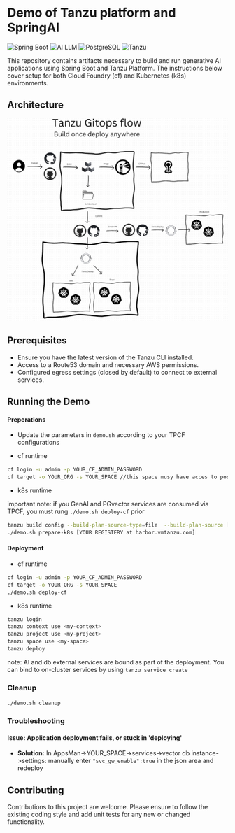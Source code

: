 # Demo of Tanzu platform and SpringAI

![Spring Boot](https://img.shields.io/badge/Spring%20Boot-3.1.2-brightgreen.svg)
![AI LLM](https://img.shields.io/badge/AI-LLM-blue.svg)
![PostgreSQL](https://img.shields.io/badge/postgres-15.1-red.svg)
![Tanzu](https://img.shields.io/badge/tanzu-platform-purple.svg)

This repository contains artifacts necessary to build and run generative AI applications using Spring Boot and Tanzu Platform. The instructions below cover setup for both Cloud Foundry (cf) and Kubernetes (k8s) environments.

## Architecture

![Alt text](https://github.com/0pens0/spring-metal/blob/main/image.png?raw=true "Spring-metal AI topology")

## Prerequisites
- Ensure you have the latest version of the Tanzu CLI installed.
- Access to a Route53 domain and necessary AWS permissions.
- Configured egress settings (closed by default) to connect to external services.


## Running the Demo

#### Preperations

- Update the parameters in ```demo.sh``` according to your TPCF configurations

- cf runtime
```bash
cf login -u admin -p YOUR_CF_ADMIN_PASSWORD
cf target -o YOUR_ORG -s YOUR_SPACE //this space musy have acces to postgres and genai services
```
- k8s runtime

important note: if you GenAI and PGvector services are consumed via TPCF, you must rung ```./demo.sh deploy-cf``` prior

```bash
tanzu build config --build-plan-source-type=file  --build-plan-source [FULL PATH TO spring-metal folder]/.tanzu/build-plan.yml
./demo.sh prepare-k8s [YOUR REGISTERY at harbor.vmtanzu.com]
```

#### Deployment

- cf runtime
```bash
cf login -u admin -p YOUR_CF_ADMIN_PASSWORD
cf target -o YOUR_ORG -s YOUR_SPACE
./demo.sh deploy-cf
```
- k8s runtime  
```bash
tanzu login
tanzu context use <my-context>
tanzu project use <my-project>
tanzu space use <my-space>
tanzu deploy
```
note: AI and db external services are bound as part of the deployment. You can bind to on-cluster services by using ```tanzu service create```

### Cleanup

```bash
./demo.sh cleanup
```

### Troubleshooting

#### Issue: Application deployment fails, or stuck in 'deploying'
- **Solution:** In AppsMan->YOUR_SPACE->services->vector db instance->settings: manually enter ```"svc_gw_enable":true``` in the json area and redeploy


## Contributing
Contributions to this project are welcome. Please ensure to follow the existing coding style and add unit tests for any new or changed functionality.


